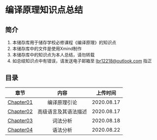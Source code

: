 # 编译原理知识点总结

## 简介

1. 本储存库用于储存学校必修课程《编译原理》的知识点
2. 本储存库中的文件是使用Xmind制作
3. 本储存库中的知识点为本人总结，请勿转载
4. 如总结知识点中有错误，请发送电子邮箱至 lbr12218@outlook.com 指正

## 目录

|  章节  |       内容       |  上传时间  |
| :----: | :--------------: | :--------: |
| <a href="https://github.com/12218/Compiler-Principals/tree/master/Chapter01">Chapter01</a> | 编译原理引论 | 2020.08.17 |
| <a href="https://github.com/12218/Compiler-Principals/tree/master/Chapter02">Chapter02</a> | 高级语言及其语法描述 | 2020.08.17 |
| <a href="https://github.com/12218/Compiler-Principals/tree/master/Chapter03">Chapter03</a> | 词法分析 | 2020.08.18 |
| <a href="https://github.com/12218/Compiler-Principals/tree/master/Chapter04">Chapter04</a> | 语法分析 | 2020.08.22 |